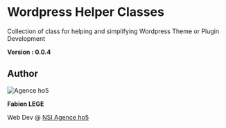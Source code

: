 # Wordpress Helper Classes

Collection of class for helping and simplifying Wordpress Theme or Plugin Development

**Version : 0.0.4**

## Author
![Agence ho5](https://agenceho5.com/wp-content/uploads/2019/12/LOGO-COULEUR-150x150.png)

**Fabien LEGE**

Web Dev @ [NSI Agence ho5](https://agenceho5.com)
